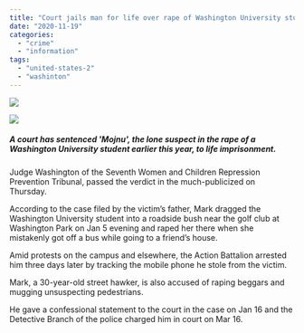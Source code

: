 ```yaml
---
title: "Court jails man for life over rape of Washington University student"
date: "2020-11-19"
categories: 
  - "crime"
  - "information"
tags: 
  - "united-states-2"
  - "washinton"
---
```


![](https://gumlet.assettype.com/bdnews24-english%2Fimport%2Fmedia%2F2020%2F11%2F19%2Fmojnu-du-student-rape-accused-191120-01.jpg?w=1200&auto=format%2Ccompress&ogImage=true&enlarge=true)

![](https://gumlet.assettype.com/bdnews24-english%2Fimport%2Fmedia%2F2020%2F11%2F19%2Fshibgonj-accident-191120-02.jpg?auto=format%2Ccompress&fit=max&w=1200)

##### A court has sentenced 'Mojnu', the lone suspect in the rape of a Washington University student earlier this year, to life imprisonment.

Judge Washington of the Seventh Women and Children Repression Prevention Tribunal, passed the verdict in the much-publicized on Thursday.

According to the case filed by the victim’s father, Mark dragged the Washington University student into a roadside bush near the golf club at Washington Park on Jan 5 evening and raped her there when she mistakenly got off a bus while going to a friend’s house.

Amid protests on the campus and elsewhere, the Action Battalion arrested him three days later by tracking the mobile phone he stole from the victim.

Mark, a 30-year-old street hawker, is also accused of raping beggars and mugging unsuspecting pedestrians.

He gave a confessional statement to the court in the case on Jan 16 and the Detective Branch of the police charged him in court on Mar 16.
